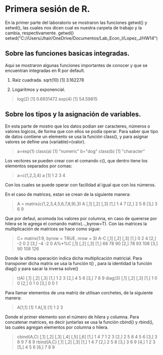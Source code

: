 # Primera sesión de R.
En la primer parte del laboratorio se mostraron las funciones getwd() y setwd(), las cuales nos dicen cual es nuestra carpeta de trabajo y la cambia, respectivamente.
 getwd()
 setwd("C://Users/Jhair/OneDrive/Documentos/Lab_Econ_I/Lopez_J/HW14")

## Sobre las funciones basicas integradas.
Aqui se mostraron algunas funciones importantes de conocer y que se encuentran integradas en R por default.
1. Raíz cuadrada.
 sqrt(10)
 [1] 3.162278

2. Logaritmos y exponencial.
 > log(2)
 [1] 0.6931472
 > exp(4)
 [1] 54.59815

## Sobre los tipos y la asignación de variables.

En esta parte de mostro que los datos podian ser caracteres, números o valores logicos, de forma que con ellos se podía operar. Para saber que tipo de datos contiene un elemento se usa la función class(), y para asignar valores se define una (variable)=(valor).

 > a=exp(1)
 > class(a)
 [1] "numeric"
 > b="dog"
 > class(b)
 [1] "character"

Los vectores se pueden crear con el comando c(), que dentro tiene los elementos separados por comas:

 > a=c(1,2,3,4)
 > a
 [1] 1 2 3 4

Con los cuales se puede operar con facilidad al igual que con los números.

En el caso de matrices, estan se crean de la siguiente manera:

 > A = matrix(c(1,2,3,4,5,6,7,8,9),3)
 > A
      [,1] [,2] [,3]
 [1,]    1    4    7
 [2,]    2    5    8
 [3,]    3    6    9

Que por defaul, acomoda los valores por columna, en caso de quererse por hilera se le agrega el comando matrix(...,byrow=T).
Con las matrices la multiplicación de matrices se hace como sigue:

 > C= matrix(1:9, byrow = TRUE, nrow = 3)
 > A-C
      [,1] [,2] [,3]
 [1,]    0    2    4
 [2,]   -2    0    2
 [3,]   -4   -2    0
 > A%*%C
      [,1] [,2] [,3]
 [1,]   66   78   90
 [2,]   78   93  108
 [3,]   90  108  126

Donde la ultima operación indica dicha multiplicación matricial.
Para transponer dicha matrix se usa la función t() , para la identidad la función diag() y para sacar la inversa solve()

 > t(A)
      [,1] [,2] [,3]
 [1,]    1    2    3
 [2,]    4    5    6
 [3,]    7    8    9
 > diag(3)
      [,1] [,2] [,3]
 [1,]    1    0    0
 [2,]    0    1    0
 [3,]    0    0    1

Para llamar elementos de una matriz de utilisan corchetes, de la siguiente manera:

 > A[1,1]
 [1] 1
 > A[,1]
 [1] 1 2 3

Donde el primer elemento son el número de hilera y columna.
Para concatenar matrices, es decir juntarlas se usa la función cbind() y rbind(), las cuales agregan elementos por columna o hilera.

 > cbind(A,C)
      [,1] [,2] [,3] [,4] [,5] [,6]
 [1,]    1    4    7    1    2    3
 [2,]    2    5    8    4    5    6
 [3,]    3    6    9    7    8    9
 > rbind(A,C)
      [,1] [,2] [,3]
 [1,]    1    4    7
 [2,]    2    5    8
 [3,]    3    6    9
 [4,]    1    2    3
 [5,]    4    5    6
 [6,]    7    8    9


